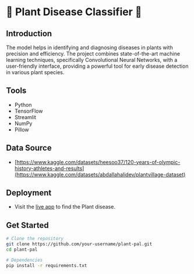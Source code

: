 # 🌱 Plant Disease Classifier 🌿

## Introduction

The model helps in identifying and diagnosing diseases in plants with precision and efficiency. The project combines state-of-the-art machine learning techniques, specifically Convolutional Neural Networks, with a user-friendly interface, providing a powerful tool for early disease detection in various plant species.


## Tools

- Python 
- TensorFlow
- Streamlit
- NumPy
- Pillow

## Data Source
- [https://www.kaggle.com/datasets/heesoo37/120-years-of-olympic-history-athletes-and-results](https://www.kaggle.com/datasets/abdallahalidev/plantvillage-dataset)

## Deployment
- Visit the [live app](https://find-plant-disease.streamlit.app/) to find the Plant disease.

## Get Started

```bash
# Clone the repository
git clone https://github.com/your-username/plant-pal.git
cd plant-pal

# Dependencies
pip install -r requirements.txt
